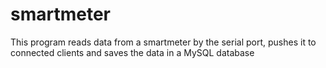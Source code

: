 smartmeter
==========

This program reads data from a smartmeter by the serial port, pushes it to
connected clients and saves the data in a MySQL database